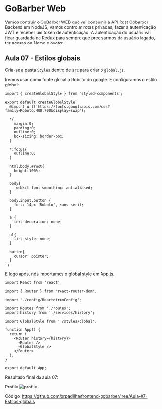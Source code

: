 # GoBarber Web

Vamos contruir o GoBarber WEB que vai consumir a API Rest Gobarber Backend em NodeJS, vamos controlar rotas privadas, fazer a autenticação JWT e receber um token de autenticação. A autenticação do usuário vai ficar guardada no Redux para sempre que precisarmos do usuário logado, ter acesso ao Nome e avatar.

## Aula 07 - Estilos globais

Cria-se a pasta `Styles` dentro de `src` para criar o `global.js`.

Iremos usar como fonte global a Roboto do google. E configuramos o estilo global:

```
import { createGlobalStyle } from 'styled-components';

export default createGlobalStyle`
  @import url('https://fonts.googleapis.com/css?family=Roboto:400,700&display=swap');

  *{
    margin:0;
    padding:0;
    outline:0;
    box-sizing: border-box;
  }

  *:focus{
    outline:0;
  }

  html,body,#root{
    height:100%;
  }

  body{
    -webkit-font-smoothing: antialiased;
  }

  body,input,button {
    font: 14px 'Roboto', sans-serif;
  }

  a {
    text-decoration: none;
  }

  ul{
    list-style: none;
  }

  button{
    cursor: pointer;
  }
`;
```

E logo após, nós importamos o global style em App.js.

```
import React from 'react';

import { Router } from 'react-router-dom';

import './config/ReactotronConfig';

import Routes from './routes';
import history from './services/history';

import GlobalStyle from './styles/global';

function App() {
  return (
    <Router history={history}>
      <Routes />
      <GlobalStyle />
    </Router>
  );
}

export default App;

```

Resultado final da aula 07:

Profile
![profile](Images/trees/aula-07/login.png 'Profile')

Código: https://github.com/brpadilha/frontend-gobarber/tree/Aula-07-Estilos-globais
